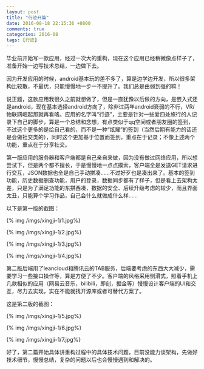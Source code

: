 ```yaml
---
layout: post
title: "行迹开篇"
date: 2016-08-18 22:15:36 +0800
comments: true
categories: 2016-08
tags: [行迹]
---
```

毕业前开始写一款应用，经过一次大的重构，现在这个应用已经稍微像点样子了，准备开始一边写技术总结，一边做下去。<!--more-->

因为开发应用的时候，android基本玩的差不多了，算是边学边开发，所以很多架构比较散，不最优，只能慢慢地一步一不提升了。我们总是由弱到强的嘛！

说正题，这款应用我很久之前就想做了，但是一直犹豫以后做的方向，是嵌入式还是android，现在基本选择android方向了，除非过两年android衰弱的不行，VR/物联网崛起那就再看咯。应用的名字叫“行迹”，主要是针对一些爱四处旅行的人记录下自己的脚步，算是一个总结和念想，有点类似于qq空间或者朋友圈的签到，不过这个更多的是给自己看的，而不是一种“炫耀”的签到（当然后期有能力的话还是会做社交类的），同时这个更加基于位置而签到，重点在于记录；不像上述两个功能，重点在于分享社交。

第一版应用的服务器和客户端都是自己亲自来做，因为没有做过网络应用，所以想尝试下，但是两个都不擅长，于是慢慢地一点点摸索，客户端全是发送GET请求进行交互，JSON数据也全是自己手动拼凑……不过好歹也是凑出来了。基本的签到功能，历史数据删查功能，用户的登录，数据同步都有了样子，但是看上去架构太差，只是为了满足功能的东拼西凑，数据的安全、后续升级考虑的较少，而且界面太丑，只能算个学习作品，自己会什么就做成什么样……

以下是第一版的截图：

{% img /imgs/xingji-1/1.jpg%}

{% img /imgs/xingji-1/2.jpg%}

{% img /imgs/xingji-1/3.jpg%}

{% img /imgs/xingji-1/4.jpg%}

第二版后端用了leancloud和腾讯云的TAB服务，后端要考虑的东西大大减少，需要学习一些接口操作等，算是方便了不少。客户端的风格采用侧滑式，照着手机上几款相似的应用（网易云音乐，bilibili，即刻，掘金等）慢慢设计客户端的UI和交互，尽力去实现，实在不能就找开源库或者可替代方案了。

这是第二版的截图：

{% img /imgs/xingji-1/5.jpg%}

{% img /imgs/xingji-1/6.jpg%}

{% img /imgs/xingji-1/7.jpg%}

好了，第二篇开始具体讲重构过程中的具体技术问题，目前没能力谈架构，先做好技术细节，慢慢总结，复杂的问题以后也会慢慢遇到和解决的。
